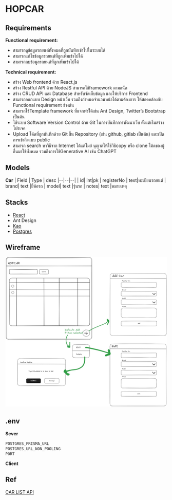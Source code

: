 # HOPCAR

## Requirements

**Functional requirement:**

- สามารถดูข้อมูลรถยนต์ทั้งหมดที่ถูกบันทึกเข้าไปในระบบได้
- สามารถแก้ไขข้อมูลรถยนต์ที่ถูกเพิ่มเข้าไปได้
- สามารถลบข้อมูลรถยนต์ที่ถูกเพิ่มเข้าไปได้

**Technical requirement:**

- สร้าง Web frontend ด้วย React.js
- สร้าง Restful API ด้วย NodeJS สามารถใช้framework ตามถนัด
- สร้าง CRUD API และ Database สําหรับจัดเก็บข้อมูล และให้บริการ Frontend
- สามารถออกแบบ Design หน้าเว็บ รวมถึงกําหนดจํานวนหน้าได้ตามต้องการ ให้สอดคล้องกับ Functional requirement ข้างต้น
- สามารถใช้Template framework ที่แจกฟรไีด้เช่น Ant Design, Twitter’s Bootstrap เป็นต้น
- ใช้ระบบ Software Version Control ด้วย Git ในการบันทึกการพัฒนาเว็บ ตั้งแต่เริ่มสร้างโปรเจค
- Upload โค้ดที่ถูกบันทึกด้วย Git ขึ้น Repository (เช่น github, gitlab เป็นต้น) และเปิดการเข้าถึงแบบ public
- สามารถ search หาวิธีจาก Internet ได้แต่ไมอ่ นุญาตให้ใช้วิธิcopy หรือ clone โค้ดของผู้อื่นมาใช้ทั้งหมด รวมถึงการใช้Generative AI เช่น ChatGPT

## Models

**Car**
| Field | Type | desc
|--|--|--|
| id| int|pk
| registerNo | text|ทะเบียนรถยนต์
| brand| text |ยี่ห้อรถ
| model| text |รุ่นรถ
| notes| text |หมายเหตุ

## Stacks

- [React](https://react.dev/)
- Ant Design
- [Kao](https://koajs.com/)
- [Postgres](https://www.postgresql.org/)

## Wireframe

![wireframe](/wireframe.jpg)

## .env

**Sever**

    POSTGRES_PRISMA_URL
    POSTGRES_URL_NON_POOLING
    PORT

**Client**

## Ref

[CAR LIST API](https://carapi.app/)
